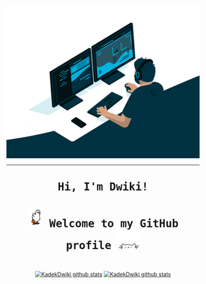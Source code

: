 <p align="center">
  <a href="#"><img height="400" width="600" src="coding.gif" alt="Kadek Dwiki"></a>
</p>
<hr></hr>
<div  align="center">
  <h1><samp>Hi, I'm Dwiki!</samp></h1>
  <h1><samp><img height="50" src="bebek.gif" alt="Hello"> Welcome to my GitHub profile <img height="50" src="cat.gif" alt="Hello"></samp></h1>
  <br>
  <p>
    <a href="#"><img src="https://github-readme-stats.vercel.app/api?username=KadekDwiki&hide_border=true&show_icons=true" alt="KadekDwiki github stats"></a>
    <a href="#"><img src="https://github-readme-stats.vercel.app/api/top-langs/?username=KadekDwiki&layout=compact" alt="KadekDwiki github stats"></a>
  </p>
</div>
<!--
**edisonlee55/edisonlee55** 


- 🌱 I’m currently learning ...
- 👯 I’m looking to collaborate on ...
- 🤔 I’m looking for help with ...
- 💬 Ask me about ...
- ⚡ Fun fact: ...
-->
